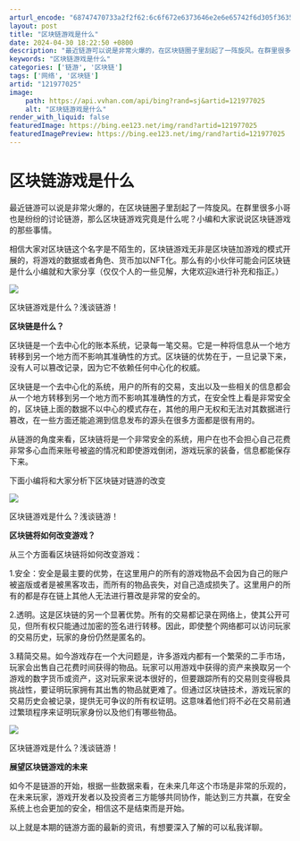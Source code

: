 ```yaml
---
arturl_encode: "68747470733a2f2f62:6c6f672e6373646e2e6e65742f6d305f36353038393534382f:61727469636c652f64657461696c732f313231393737303235"
layout: post
title: "区块链游戏是什么"
date: 2024-04-30 18:22:50 +0800
description: "最近链游可以说是非常火爆的，在区块链圈子里刮起了一阵旋风。在群里很多小哥也是纷纷的讨论链游，那么区块"
keywords: "区块链游戏是什么"
categories: ['链游', '区块链']
tags: ['网络', '区块链']
artid: "121977025"
image:
    path: https://api.vvhan.com/api/bing?rand=sj&artid=121977025
    alt: "区块链游戏是什么"
render_with_liquid: false
featuredImage: https://bing.ee123.net/img/rand?artid=121977025
featuredImagePreview: https://bing.ee123.net/img/rand?artid=121977025
---
```


# 区块链游戏是什么

最近链游可以说是非常火爆的，在区块链圈子里刮起了一阵旋风。在群里很多小哥也是纷纷的讨论链游，那么区块链游戏究竟是什么呢？小编和大家说说区块链游戏的那些事情。

相信大家对区块链这个名字是不陌生的，区块链游戏无非是区块链加游戏的模式开展的，将游戏的数据或者角色、货币加以NFT化。那么有的小伙伴可能会问区块链是什么小编就和大家分享（仅仅个人的一些见解，大佬欢迎k进行补充和指正。）

![](https://i-blog.csdnimg.cn/blog_migrate/7b345283077b8b613139632e279f11e0.png)

区块链游戏是什么？浅谈链游！

**区块链是什么？**

区块链是一个去中心化的账本系统，记录每一笔交易。它是一种将信息从一个地方转移到另一个地方而不影响其准确性的方式。区块链的优势在于，一旦记录下来，没有人可以篡改记录，因为它不依赖任何中心化的权威。

区块链是一个去中心化的系统，用户的所有的交易，支出以及一些相关的信息都会从一个地方转移到另一个地方而不影响其准确性的方式，在安全性上看是非常安全的，区块链上面的数据不以中心的模式存在，其他的用户无权和无法对其数据进行篡改，在一些方面还能追溯到信息发布的源头在很多方面都是很有用的。

从链游的角度来看，区块链将是一个非常安全的系统，用户在也不会担心自己花费非常多心血而来账号被盗的情况和即使游戏倒闭，游戏玩家的装备，信息都能保存下来。

下面小编将和大家分析下区块链对链游的改变

![](https://i-blog.csdnimg.cn/blog_migrate/c7419c445922703cbf9a70315fc665c0.png)

区块链游戏是什么？浅谈链游！

**区块链将如何改变游戏？**

从三个方面看区块链将如何改变游戏：

1.安全：安全是最主要的优势，在这里用户的所有的游戏物品不会因为自己的账户被盗版或者是被黑客攻击，而所有的物品丧失，对自己造成损失了。这里用户的所有的都是存在链上其他人无法进行篡改是非常的安全的。

2.透明。这是区块链的另一个显著优势。所有的交易都记录在网络上，使其公开可见，但所有权只能通过加密的签名进行转移。因此，即使整个网络都可以访问玩家的交易历史，玩家的身份仍然是匿名的。

3.精简交易。如今游戏存在一个大问题是，许多游戏内都有一个繁荣的二手市场，玩家会出售自己花费时间获得的物品。玩家可以用游戏中获得的资产来换取另一个游戏的数字货币或资产，这对玩家来说本很好的，但要跟踪所有的交易则变得极具挑战性，要证明玩家拥有其出售的物品就更难了。但通过区块链技术，游戏玩家的交易历史会被记录，提供无可争议的所有权证明。这意味着他们将不必在交易前通过繁琐程序来证明玩家身份以及他们有哪些物品。

![](https://i-blog.csdnimg.cn/blog_migrate/f9b5cacfb9372bf009fac58664d535e3.png)

区块链游戏是什么？浅谈链游！

**展望区块链游戏的未来**

如今不是链游的开始，根据一些数据来看，在未来几年这个市场是非常的乐观的，在未来玩家，游戏开发者以及投资者三方能够共同协作，能达到三方共赢，在安全系统上也会更加的安全，相信这不是结束而是开始。

以上就是本期的链游方面的最新的资讯，有想要深入了解的可以私我详聊。